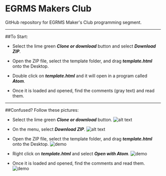 # EGRMS Makers Club

GitHub repository for EGRMS Maker's Club programming segment.

-------------------------------------------------------------------------------------

##To Start:

- Select the lime green **_Clone or download_** button and select **_Download ZIP_**.

- Open the ZIP file, select the template folder, and drag **_template.html_** onto the Desktop.

- Double click on **_template.html_** and it will open in a program called **_Atom_**.

- Once it is loaded and opened, find the comments (gray text) and read them.





--------------------------------------
##Confused? Follow these pictures:

- Select the lime green **_Clone or download_** button.
![alt text](http://i.imgur.com/1QBPI9r.png)

- On the menu, select **_Download ZIP_**.
![alt text](http://i.imgur.com/57YD7Op.png)

- Open the ZIP file, select the template folder, and drag **_template.html_** onto the Desktop.
![demo](http://i.imgur.com/c951ipf.gif)

- Right click on **_template.html_** and select **_Open with Atom_**.
![demo](http://i.imgur.com/RfERcXF.gif)

- Once it is loaded and opened, find the comments and read them.
![demo](http://i.imgur.com/C4Xmh89.gif)
